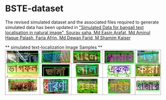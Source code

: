 # BSTE-dataset
The revised simulated dataset and the associated files required to generate simulated data has been updated in ["Simulated Data for bangali text localisation in natural image", Sourav saha, Md Easin Arafat, Md Aminul Haque Palash, Faria Afrin, Md Dewan Farid, M Shamim Kaiser](https://data.mendeley.com/datasets/h9kry9y46s/draft?a=7bc822ec-d40d-4522-abb2-ede6822c664c)



** simulated text-localization Image Samples **
![simulated text-localization Image Samples](images/srnet_github.drawio.png "Simulated image")

